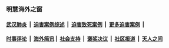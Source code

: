 
### 明慧海外之窗

####  [武汉肺炎](indexes/365.md?t=03112000) &nbsp;|&nbsp;  [迫害案例综述](indexes/328.md?t=03112000) &nbsp;|&nbsp; [迫害致死案例](indexes/277.md?t=03112000)  &nbsp;|&nbsp; [更多迫害案例](indexes/81.md?t=03112000)  &nbsp;|&nbsp; 
####  [时事评论](indexes/19.md?t=03112000) &nbsp;|&nbsp; [海外简讯](indexes/245.md?t=03112000)&nbsp;|&nbsp;  [社会支持](indexes/140.md?t=03112000) &nbsp;|&nbsp; [褒奖决议](indexes/282.md?t=03112000) &nbsp;|&nbsp; [社区报道](indexes/91.md?t=03112000)  &nbsp;|&nbsp; [天人之间](indexes/78.md?t=03112000) 

